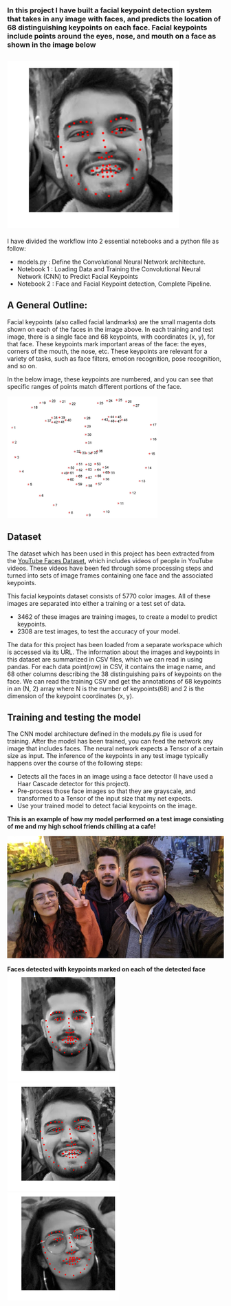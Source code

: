 ### In this project I have built a facial keypoint detection system that takes in any image with faces, and predicts the location of 68 distinguishing keypoints on each face. Facial keypoints include points around the eyes, nose, and mouth on a face as shown in the image below



## <img src="images/pranay%20detected.png" alt="This is my face" width=400>

I have divided the workflow into 2 essential notebooks and a python file as follow:

* models.py : Define the Convolutional Neural Network architecture.
* Notebook 1 : Loading Data and Training the Convolutional Neural Network (CNN) to Predict Facial Keypoints
* Notebook 2 : Face and Facial Keypoint detection, Complete Pipeline.

## A General Outline:

Facial keypoints (also called facial landmarks) are the small magenta dots shown on each of the faces in the image above. In each training and test image, there is a single face and 68 keypoints, with coordinates (x, y), for that face. These keypoints mark important areas of the face: the eyes, corners of the mouth, the nose, etc. These keypoints are relevant for a variety of tasks, such as face filters, emotion recognition, pose recognition, and so on. 

In the below image, these keypoints are numbered, and you can see that specific ranges of points match different portions of the face.

<img src="images/keypoints%20numbered.jpg" width=350>

## Dataset

The dataset which has been used in this project has been extracted from the [YouTube Faces Dataset](https://www.cs.tau.ac.il/~wolf/ytfaces/), which includes videos of people in YouTube videos. These videos have been fed through some processing steps and turned into sets of image frames containing one face and the associated keypoints.

This facial keypoints dataset consists of 5770 color images. All of these images are separated into either a training or a test set of data.
* 3462 of these images are training images, to create a model to predict keypoints.
* 2308 are test images, to test the accuracy of your model.

The data for this project has been loaded from a separate workspace which is accessed via its URL. The information about the images and keypoints in this dataset are summarized in CSV files, which we can read in using pandas. For each data point(row) in CSV, it contains the image name, and 68 other columns describing the 38 distinguishing pairs of keypoints on the face. We can read the training CSV and get the annotations of 68 keypoints in an (N, 2) array where N is the number of keypoints(68) and 2 is the dimension of the keypoint coordinates (x, y).

## Training and testing the model

The CNN model architecture defined in the models.py file is used for training. After the model has been trained, you can feed the network any image that includes faces. The neural network expects a Tensor of a certain size as input. The inference of the keypoints in any test image typically happens over the course of the following steps:
* Detects all the faces in an image using a face detector (I have used a Haar Cascade detector for this project).
* Pre-process those face images so that they are grayscale, and transformed to a Tensor of the input size that my net expects.
* Use your trained model to detect facial keypoints on the image.


<b><p>This is an example of how my model performed on a test image consisting of me and my high school friends chilling at a cafe!<p></b>
<p><img src="images/my%20friends.jpg" alt="photo" width=600></p>
<b>Faces detected with keypoints marked on each of the detected face</b> <br>
<img src="images/rohit%20detected.png" alt="photo"> <img src="images/pranay%20detected.png" alt="photo"> <img src="images/shweta%20detected.png" alt="photo">
